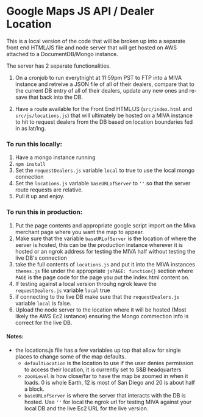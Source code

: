 # Google Maps JS API / Dealer Location 

This is a local version of the code that will be broken up into a separate front end HTML/JS file and node server that will get hosted on AWS attached to a DocumentDB/Mongo instance. 

The server has 2 separate functionalities. 

1. On a cronjob to run everytnight at 11:59pm PST to FTP into a MIVA instance and retreive a JSON file of all of their dealers, compare that to the current DB entry of all of their dealers, update any new ones and re-save that back into the DB. 

2. Have a route available for the Front End HTML/JS (```src/index.html``` and ```src/js/locations.js```) that will ultimately be hosted on a MIVA instance to hit to request dealers from the DB based on location boundaries fed in as lat/lng. 

### To run this locally: 

1. Have a mongo instance running
2. ```npm install```
3. Set the ```requestDealers.js``` variable ```local``` to true to use the local mongo connection
4. Set the ```locations.js``` variable ```baseURLofServer``` to ```''``` so that the server route requests are relative.
5. Pull it up and enjoy. 

### To run this in production:

1. Put the page contents and appropriate google script import on the Miva merchant page where you want the map to appear. 
2. Make sure that the variable ```baseURLofServer``` is the location of where the server is hosted, this can be the production instance wherever it is hosted or an ngrok address for testing the MIVA half without testing the live DB's connection
3. take the full contents of ```locations.js``` and put it into the MIVA instances ```themes.js``` file under the appropriate ```jsPAGE: function{}``` section where ```PAGE``` is the page code for the page you put the index.html content on. 
4. If testing against a local version throuhg ngrok leave the ```requestDealers.js``` variable ```local``` true
5. if connecting to the live DB make sure that the ```requestDealers.js``` variable  ```local``` is false.
6. Upload the node server to the location where it will be hosted (Most likely the AWS Ec2 isntance) ensuring the Mongo commection info is correct for the live DB. 

#### Notes: 

* the locations.js file has a few variables up top that allow for single places to change some of the map defaults. 
  * ```defaultLocation``` is the location to use if the user denies permission to access their location, it is currently set to S&B headquarters
  * ```zoomLevel``` is how close/far to have the map be zoomed in when it loads. 0 is whole Earth, 12 is most of San Diego and 20 is about half a block. 
  * ```baseURLofServer``` is where the server that interacts with the DB is hosted. Use ```''``` for local the ngrok url for testing MIVA against your local DB and the live Ec2 URL for the live version. 